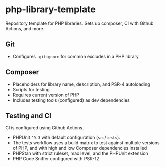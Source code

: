 # php-library-template
Repository template for PHP libraries. Sets up composer, CI with Github Actions, and more.

## Git
- Configures `.gitignore` for common excludes in a PHP library

## Composer
- Placeholders for library name, description, and PSR-4 autoloading
- Scripts for testing
- Requires current version of PHP
- Includes testing tools (configured) as dev dependencies

## Testing and CI
CI is configured using Github Actions.

- PHPUnit `^9.3` with default configuration (`src`/`tests`).
- The tests workflow uses a build matrix to test against multiple versions of PHP, and with high and low Composer dependencies installed
- PHPStan with strict ruleset, max level, and the PHPUnit extension
- PHP Code Sniffer configured with PSR-12

